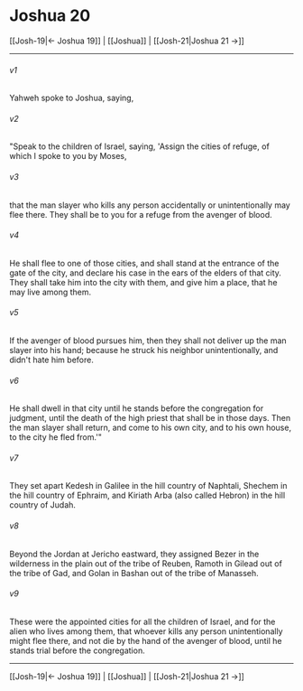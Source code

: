 # Joshua 20

[[Josh-19|← Joshua 19]] | [[Joshua]] | [[Josh-21|Joshua 21 →]]
***



###### v1 
Yahweh spoke to Joshua, saying, 

###### v2 
"Speak to the children of Israel, saying, 'Assign the cities of refuge, of which I spoke to you by Moses, 

###### v3 
that the man slayer who kills any person accidentally or unintentionally may flee there. They shall be to you for a refuge from the avenger of blood. 

###### v4 
He shall flee to one of those cities, and shall stand at the entrance of the gate of the city, and declare his case in the ears of the elders of that city. They shall take him into the city with them, and give him a place, that he may live among them. 

###### v5 
If the avenger of blood pursues him, then they shall not deliver up the man slayer into his hand; because he struck his neighbor unintentionally, and didn't hate him before. 

###### v6 
He shall dwell in that city until he stands before the congregation for judgment, until the death of the high priest that shall be in those days. Then the man slayer shall return, and come to his own city, and to his own house, to the city he fled from.'" 

###### v7 
They set apart Kedesh in Galilee in the hill country of Naphtali, Shechem in the hill country of Ephraim, and Kiriath Arba (also called Hebron) in the hill country of Judah. 

###### v8 
Beyond the Jordan at Jericho eastward, they assigned Bezer in the wilderness in the plain out of the tribe of Reuben, Ramoth in Gilead out of the tribe of Gad, and Golan in Bashan out of the tribe of Manasseh. 

###### v9 
These were the appointed cities for all the children of Israel, and for the alien who lives among them, that whoever kills any person unintentionally might flee there, and not die by the hand of the avenger of blood, until he stands trial before the congregation.

***
[[Josh-19|← Joshua 19]] | [[Joshua]] | [[Josh-21|Joshua 21 →]]
